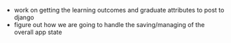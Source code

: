 - work on getting the learning outcomes and graduate attributes to post to django
- figure out how we are going to handle the saving/managing of the overall app state
